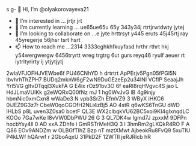 s g- 👋 Hi, I’m @olyakorovayeva21
- 👀 I’m interested in ... jrtjr jrt
- 🌱 I’m currently learning ... ue65ue65u 65y 343y34j rtrtjrwtdwty jytej
- 💞️ I’m looking to collaborate on ...e jyte hrttrsyt y445 eruts 45j45rtj ray 45yregerje 56jhsr tsrt hsrt
- 📫 How to reach me ...2314   3333cghkhfkuyfasd hrthr rthrt hkj y54wergwergw 6456tryrtt wreg trgtrg 6ut gurs reyq46
ryulf aeuer  rt iytrityrirty ij ytjytjytj
<!---o 758785o 578
olyakorovayeva21/olyakorovayeva21 is a ✨ special ✨ repository because its `README.md` (this file) appears on your GitHub profile.
You can click the Preview link to take a look at your changes.
--->
2wlaVFJOFHJVEWbe6f
PU46CNhYD
h drtrtrt 
ApPErjv5Pgn05fPGl5N
IbvhrhThZPH7
BUDq2mknW6gF2wN9DuGEzeEp2u34INI VCfIP SeaajJh Yrl5VG gltvDTqql3XukFA G E4ix rOz91bv3O 6f eaRI8rqHVgvc4S jao L HdJLmaVUIKk g2eWQRxQ00fNz mJ 1 hg0WvJvG lB   4g9injy hbmNic0xmCxn8 wWaDe3 N vpb3SrZh    EfmVZ9 3 WByX iHKC6 0iJEZ9G3z7r CbeW0qoCGOfH2NLi4zBj5 AO 4stR q6wKS6TnGU dWD IHLbS p8L uven3Z0sa0 bcetF  QL3E  WX2clbqkVU62BC5xoi9KI4gIxnqdLC KOOo 7Ga7wKe  I8vVW0DbPWU 26 G 3 QL7DK4w Igmd7J zpxxM  9DFPn  hocbYsy4ll 0 AD xxA    ZDhfe i GmRSTrMeH3Q 3 l 3hmRm2gLKQkR4RO F A Q86 EOv9ANDZm w OLBGfTlhZ Bzp nT   mztXMwt AjbeokRu8FvQ9 5xuTIU  P4kLWf hQArwf r 2GboAqxU  31PkD2F  12WTII jeRJRlcb hR
